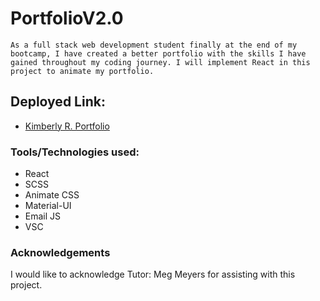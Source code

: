 # PortfolioV2.0

```As a full stack web development student finally at the end of my bootcamp, I have created a better portfolio with the skills I have gained throughout my coding journey. I will implement React in this project to animate my portfolio.```

## Deployed Link:

* [Kimberly R. Portfolio]()

### Tools/Technologies used:

- React
- SCSS
- Animate CSS
- Material-UI
- Email JS
- VSC


### Acknowledgements

I would like to acknowledge Tutor: Meg Meyers for assisting with this project.